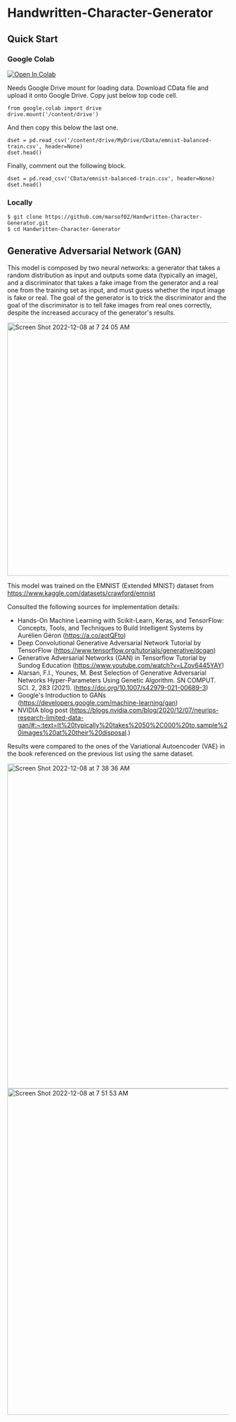 # Handwritten-Character-Generator
## Quick Start
### Google Colab
[![Open In Colab](https://colab.research.google.com/assets/colab-badge.svg)](https://colab.research.google.com/github/marsof02/Handwritten-Character-Generator/blob/main/CharacterGAN.ipynb)

Needs Google Drive mount for loading data. Download CData file and upload it onto Google Drive.
Copy just below top code cell.
```
from google.colab import drive
drive.mount('/content/drive')
```
And then copy this below the last one.
```
dset = pd.read_csv('/content/drive/MyDrive/CData/emnist-balanced-train.csv', header=None)
dset.head()
```
Finally, comment out the following block.
```
dset = pd.read_csv('CData/emnist-balanced-train.csv', header=None)
dset.head()

```


### Locally 
```
$ git clone https://github.com/marsof02/Handwritten-Character-Generator.git
$ cd Handwritten-Character-Generator
```
## Generative Adversarial Network (GAN)
This model is composed by two neural networks: a generator that takes a random distribution as input and outputs some data (typically an image), and a discriminator that takes a fake image from the generator and a real one from the training set as input, and must guess whether the input image is fake or real.
The goal of the generator is to trick the discriminator and the goal of the discriminator is to tell fake images from real ones correctly, despite the increased accuracy of the generator's results.

<img width="576" alt="Screen Shot 2022-12-08 at 7 24 05 AM" src="https://user-images.githubusercontent.com/66377681/206445637-5a22b0aa-adde-43b1-b3cc-29e95294d88c.png">

This model was trained on the EMNIST (Extended MNIST) dataset from https://www.kaggle.com/datasets/crawford/emnist

Consulted the following sources for implementation details:

- Hands-On Machine Learning with Scikit-Learn, Keras, and TensorFlow: Concepts, Tools, and Techniques to Build
Intelligent Systems by Aurélien Géron (https://a.co/aotQFto)
- Deep Convolutional Generative Adversarial Network Tutorial by TensorFlow (https://www.tensorflow.org/tutorials/generative/dcgan)
- Generative Adversarial Networks (GAN) in Tensorflow Tutorial by Sundog Education (https://www.youtube.com/watch?v=LZov6445YAY)
- Alarsan, F.I., Younes, M. Best Selection of Generative Adversarial Networks Hyper-Parameters Using Genetic Algorithm. SN COMPUT. SCI. 2, 283 (2021). (https://doi.org/10.1007/s42979-021-00689-3)
- Google's Introduction to GANs (https://developers.google.com/machine-learning/gan)
- NVIDIA blog post (https://blogs.nvidia.com/blog/2020/12/07/neurips-research-limited-data-gan/#:~:text=It%20typically%20takes%2050%2C000%20to,sample%20images%20at%20their%20disposal.)


Results were compared to the ones of the Variational Autoencoder (VAE) in the book referenced on the previous list using the same dataset.

<img width="739" alt="Screen Shot 2022-12-08 at 7 38 36 AM" src="https://user-images.githubusercontent.com/66377681/206448262-c9330b99-307b-46df-a85f-a02173435caa.png">

<img width="742" alt="Screen Shot 2022-12-08 at 7 51 53 AM" src="https://user-images.githubusercontent.com/66377681/206451223-42a484f8-03ea-40da-9648-111f9c16b0ee.png">

